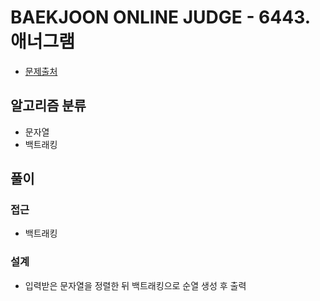 # BAEKJOON ONLINE JUDGE - 6443. 애너그램

- [문제출처](https://www.acmicpc.net/problem/6443 '6443. 애너그램')

## 알고리즘 분류

- 문자열
- 백트래킹

## 풀이

### 접근

- 백트래킹

### 설계

- 입력받은 문자열을 정렬한 뒤 백트래킹으로 순열 생성 후 출력

